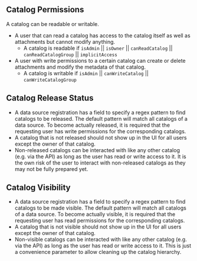 ## Catalog Permissions

A catalog can be readable or writable.

- A user that can read a catalog has access to the catalog itself as well as attachments but cannot modify anything.
  - A catalog is readable if `isAdmin` || `isOwner` || `canReadCatalog` || `canReadCatalogGroup` || `implicitAccess`
- A user with write permissions to a certain catalog can create or delete attachments and modify the metadata of that catalog.
  - A catalog is writable if `isAdmin` || `canWriteCatalog` || `canWriteCatalogGroup`

## Catalog Release Status
- A data source registration has a field to specify a regex pattern to find catalogs to be released. The default pattern will match all catalogs of a data source. To become actually released, it is required that the requesting user has write permissions for the corresponding catalogs.
- A catalog that is not released should not show up in the UI for all users except the owner of that catalog.
- Non-released catalogs can be interacted with like any other catalog (e.g. via the API) as long as the user has read or write access to it. It is the own risk of the user to interact with non-released catalogs as they may not be fully prepared yet.

## Catalog Visibility
- A data source registration has a field to specify a regex pattern to find catalogs to be made visible. The default pattern will match all catalogs of a data source. To become actually visible, it is required that the requesting user has read permissions for the corresponding catalogs.
- A catalog that is not visible should not show up in the UI for all users except the owner of that catalog.
- Non-visible catalogs can be interacted with like any other catalog (e.g. via the API) as long as the user has read or write access to it. This is just a convenience parameter to allow cleaning up the catalog hierarchy.

